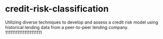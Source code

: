 # credit-risk-classification
Utilizing diverse techniques to develop and assess a credit risk model using historical lending data from a peer-to-peer lending company.
111111111111111111111
